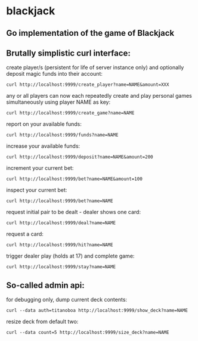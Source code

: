 blackjack
=========

Go implementation of the game of Blackjack
------

Brutally simplistic curl interface:
-

create player/s (persistent for life of server instance only) and optionally deposit magic funds into their account:

	curl http://localhost:9999/create_player?name=NAME&amount=XXX


any or all players can now each repeatedly create and play personal games simultaneously using player NAME as key:
	
	curl http://localhost:9999/create_game?name=NAME


report on your available funds:

	curl http://localhost:9999/funds?name=NAME


increase your available funds:

	curl http://localhost:9999/deposit?name=NAME&amount=200


increment your current bet:

	curl http://localhost:9999/bet?name=NAME&amount=100


inspect your current bet:

	curl http://localhost:9999/bet?name=NAME


request initial pair to be dealt - dealer shows one card:

	curl http://localhost:9999/deal?name=NAME


request a card:
	
	curl http://localhost:9999/hit?name=NAME


trigger dealer play (holds at 17) and complete game:
	
	curl http://localhost:9999/stay?name=NAME


So-called admin api:
-

for debugging only, dump current deck contents:
	
	curl --data auth=titanoboa http://localhost:9999/show_deck?name=NAME


resize deck from default two:

	curl --data count=5 http://localhost:9999/size_deck?name=NAME


